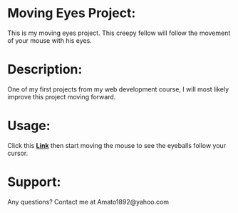 <h1>Moving Eyes Project:</h1> This is my moving eyes project. This creepy fellow will follow the movement of your mouse with his eyes.  
<h1>Description:</h1> One of my first projects from my web development course, I will most likely improve this project moving forward.
<h1>Usage:</h1> Click this <a href= "https://amato1891.github.io/eye-project/eyes.html"><strong>Link</strong><a/> then start moving the mouse to see the eyeballs follow your cursor.
<h1>Support:</h1> Any questions? Contact me at Amato1892@yahoo.com
